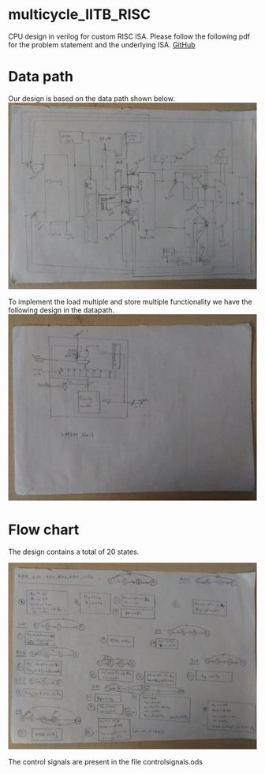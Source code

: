 # multicycle_IITB_RISC
CPU design in verilog for custom RISC ISA.
Please follow the following pdf for the problem statement and the underlying ISA.
[GitHub](https://github.com/CHINTADINESH/multicycle_IITB_RISC/blob/master/datapath.jpg)
# Data path
Our design is based on the data path shown below.
![alt text](https://github.com/CHINTADINESH/multicycle_IITB_RISC/blob/master/datapath.jpg)

To implement the load multiple and store multiple functionality we have the following design in the datapath. 
![alt text](https://github.com/CHINTADINESH/multicycle_IITB_RISC/blob/master/loadmultiple_storemultiple.jpg)

# Flow chart
The design contains a total of 20 states.

![alt text](https://github.com/CHINTADINESH/multicycle_IITB_RISC/blob/master/flow_charts.jpg)

The control signals are present in the file controlsignals.ods

